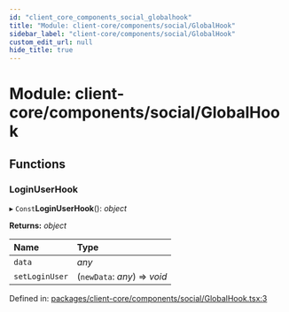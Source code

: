 ```yaml
---
id: "client_core_components_social_globalhook"
title: "Module: client-core/components/social/GlobalHook"
sidebar_label: "client-core/components/social/GlobalHook"
custom_edit_url: null
hide_title: true
---
```


# Module: client-core/components/social/GlobalHook

## Functions

### LoginUserHook

▸ `Const`**LoginUserHook**(): *object*

**Returns:** *object*

Name | Type |
:------ | :------ |
`data` | *any* |
`setLoginUser` | (`newData`: *any*) => *void* |

Defined in: [packages/client-core/components/social/GlobalHook.tsx:3](https://github.com/xr3ngine/xr3ngine/blob/9d253dc38/packages/client-core/components/social/GlobalHook.tsx#L3)
